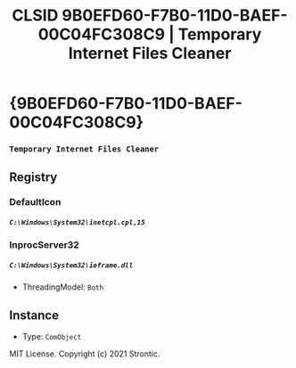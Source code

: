 ﻿---
title: "CLSID 9B0EFD60-F7B0-11D0-BAEF-00C04FC308C9 | Temporary Internet Files Cleaner"
excerpt: What is COM-Object CLSID 9B0EFD60-F7B0-11D0-BAEF-00C04FC308C9?
---

# {9B0EFD60-F7B0-11D0-BAEF-00C04FC308C9}

### `Temporary Internet Files Cleaner`

## Registry


### DefaultIcon

##### `C:\Windows\System32\inetcpl.cpl,15`

### InprocServer32

##### `C:\Windows\System32\ieframe.dll`
* ThreadingModel: `Both`

## Instance

* Type: `ComObject`

MIT License. Copyright (c) 2021 Strontic.


